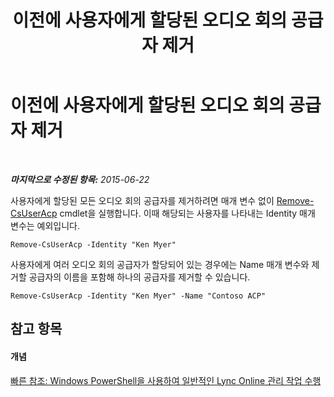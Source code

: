 ﻿---
title: 이전에 사용자에게 할당된 오디오 회의 공급자 제거
TOCTitle: 이전에 사용자에게 할당된 오디오 회의 공급자 제거
ms:assetid: 85d59e6c-d646-4908-9767-adb48763f6de
ms:mtpsurl: https://technet.microsoft.com/ko-kr/library/Dn362808(v=OCS.15)
ms:contentKeyID: 56270273
ms.date: 08/24/2015
mtps_version: v=OCS.15
ms.translationtype: HT
---

# 이전에 사용자에게 할당된 오디오 회의 공급자 제거

 

_**마지막으로 수정된 항목:** 2015-06-22_

사용자에게 할당된 모든 오디오 회의 공급자를 제거하려면 매개 변수 없이 [Remove-CsUserAcp](remove-csuseracp.md) cmdlet을 실행합니다. 이때 해당되는 사용자를 나타내는 Identity 매개 변수는 예외입니다.

    Remove-CsUserAcp -Identity "Ken Myer"

사용자에게 여러 오디오 회의 공급자가 할당되어 있는 경우에는 Name 매개 변수와 제거할 공급자의 이름을 포함해 하나의 공급자를 제거할 수 있습니다.

    Remove-CsUserAcp -Identity "Ken Myer" -Name "Contoso ACP"

## 참고 항목

#### 개념

[빠른 참조: Windows PowerShell을 사용하여 일반적인 Lync Online 관리 작업 수행](quick-reference-using-windows-powershell-to-do-common-skype-for-business-online-management-tasks.md)

